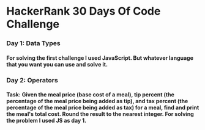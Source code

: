 # HackerRank 30 Days Of Code Challenge
  

### Day 1: Data Types
#### For solving the first challenge I used JavaScript. But whatever language that you want you can use and solve it.   


### Day 2: Operators 
#### Task: Given the meal price (base cost of a meal), tip percent (the percentage of the meal price being added as tip), and tax percent (the percentage of the meal price being added as tax) for a meal, find and print the meal's total cost. Round the result to the nearest integer. For solving the problem I used JS as day 1.
